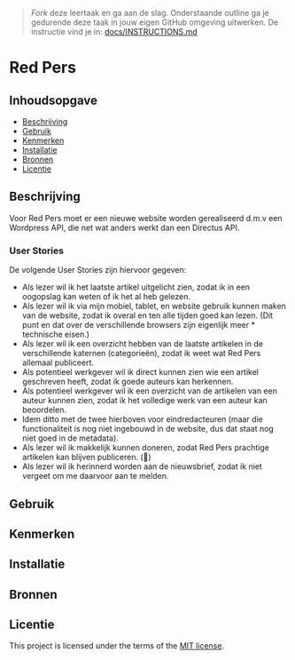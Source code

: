 > _Fork_ deze leertaak en ga aan de slag. Onderstaande outline ga je gedurende deze taak in jouw eigen GitHub omgeving uitwerken. De instructie vind je in: [docs/INSTRUCTIONS.md](docs/INSTRUCTIONS.md)

# Red Pers 
## Inhoudsopgave

  * [Beschrijving](#beschrijving)
  * [Gebruik](#gebruik)
  * [Kenmerken](#kenmerken)
  * [Installatie](#installatie)
  * [Bronnen](#bronnen)
  * [Licentie](#licentie)

## Beschrijving
Voor Red Pers moet er een nieuwe website worden gerealiseerd d.m.v een Wordpress API, die net wat anders werkt dan een Directus API.

### User Stories
De volgende User Stories zijn hiervoor gegeven:

* Als lezer wil ik het laatste artikel uitgelicht zien, zodat ik in een oogopslag kan weten of ik het al heb gelezen.
* Als lezer wil ik via mijn mobiel, tablet, en website gebruik kunnen maken van de website, zodat ik overal en ten alle tijden goed kan lezen. (Dit punt en dat over de verschillende browsers zijn eigenlijk meer * technische eisen.)
* Als lezer wil ik een overzicht hebben van de laatste artikelen in de verschillende katernen (categorieën), zodat ik weet wat Red Pers allemaal publiceert.
* Als potentieel werkgever wil ik direct kunnen zien wie een artikel geschreven heeft, zodat ik goede auteurs kan herkennen.
* Als potentieel werkgever wil ik een overzicht van de artikelen van een auteur kunnen zien, zodat ik het volledige werk van een auteur kan beoordelen.
* Idem ditto met de twee hierboven voor eindredacteuren (maar die functionaliteit is nog niet ingebouwd in de website, dus dat staat nog niet goed in de metadata).
* Als lezer wil ik makkelijk kunnen doneren, zodat Red Pers prachtige artikelen kan blijven publiceren. (🙂)
* Als lezer wil ik herinnerd worden aan de nieuwsbrief, zodat ik niet vergeet om me daarvoor aan te melden.

## Gebruik
<!--Bij Gebruik staat hoe je project er uit ziet, hoe het werkt en wat je er mee kan. -->

## Kenmerken
<!-- Bij Kenmerken staat welke technieken zijn gebruikt en hoe. Wat is de HTML structuur? Wat zijn de belangrijkste dingen in CSS? Wat is er met Javascript gedaan en hoe? Misschien heb je een framwork of library gebruikt? -->

## Installatie
<!-- Bij Instalatie staat hoe een andere developer aan jouw repo kan werken -->


## Bronnen

## Licentie

This project is licensed under the terms of the [MIT license](./LICENSE).
